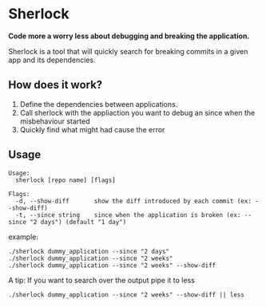 # Sherlock

**Code more a worry less about debugging and breaking the application.**

Sherlock is a tool that will quickly search for breaking 
commits in a given app and its dependencies.


## How does it work?
1. Define the dependencies between applications.
2. Call sherlock with the appliaction you want to debug an since when the misbehaviour started
3. Quickly find what might had cause the error


## Usage

```
Usage:
  sherlock [repo name] [flags]

Flags:
  -d, --show-diff       show the diff introduced by each commit (ex: --show-diff)
  -t, --since string    since when the application is broken (ex: --since "2 days") (default "1 day")
```

example:

```
./sherlock dummy_application --since "2 days"
./sherlock dummy_application --since "2 weeks"
./sherlock dummy_application --since "2 weeks" --show-diff
```

A tip: If you want to search over the output pipe it to less

```
./sherlock dummy_application --since "2 weeks" --show-diff || less
```